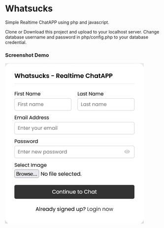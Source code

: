 # Whatsucks

Simple Realtime ChatAPP using php and javascript.

Clone or Download this project and upload to your localhost server.
Change database username and password in php/config.php to your database credential.

### Screenshot Demo
![result image](https://github.com/gerryauditya6/whatsucks/blob/main/screenshot/Screenshot%20Whatsucks.png)
